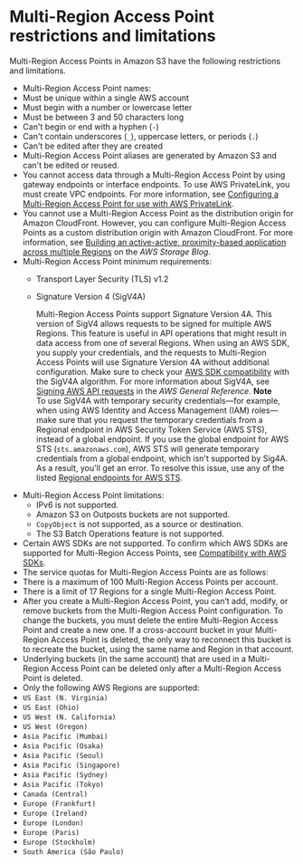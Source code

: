 # Multi\-Region Access Point restrictions and limitations<a name="MultiRegionAccessPointRestrictions"></a>

Multi\-Region Access Points in Amazon S3 have the following restrictions and limitations\. 
+  Multi\-Region Access Point names: 
  +  Must be unique within a single AWS account 
  +  Must begin with a number or lowercase letter 
  +  Must be between 3 and 50 characters long 
  +  Can't begin or end with a hyphen \(`-`\) 
  +  Can't contain underscores \(`_`\), uppercase letters, or periods \(`.`\) 
  +  Can't be edited after they are created 
+  Multi\-Region Access Point aliases are generated by Amazon S3 and can't be edited or reused\. 
+ You cannot access data through a Multi\-Region Access Point by using gateway endpoints or interface endpoints\. To use AWS PrivateLink, you must create VPC endpoints\. For more information, see [Configuring a Multi\-Region Access Point for use with AWS PrivateLink](MultiRegionAccessPointsPrivateLink.md)\. 
+ You cannot use a Multi\-Region Access Point as the distribution origin for Amazon CloudFront\. However, you can configure Multi\-Region Access Points as a custom distribution origin with Amazon CloudFront\. For more information, see [ Building an active\-active, proximity\-based application across multiple Regions](https://aws.amazon.com/blogs/storage/building-an-active-active-latency-based-application-across-multiple-regions/) on the *AWS Storage Blog*\. 
+ Multi\-Region Access Point minimum requirements: 
  + Transport Layer Security \(TLS\) v1\.2
  + Signature Version 4 \(SigV4A\)

    Multi\-Region Access Points support Signature Version 4A\. This version of SigV4 allows requests to be signed for multiple AWS Regions\. This feature is useful in API operations that might result in data access from one of several Regions\. When using an AWS SDK, you supply your credentials, and the requests to Multi\-Region Access Points will use Signature Version 4A without additional configuration\. Make sure to check your [AWS SDK compatibility](https://docs.aws.amazon.com/sdkref/latest/guide/feature-s3-mrap.html) with the SigV4A algorithm\. For more information about SigV4A, see [Signing AWS API requests](https://docs.aws.amazon.com/general/latest/gr/signing_aws_api_requests.html) in the *AWS General Reference*\.
**Note**  
To use SigV4A with temporary security credentials—for example, when using AWS Identity and Access Management \(IAM\) roles—make sure that you request the temporary credentials from a Regional endpoint in AWS Security Token Service \(AWS STS\), instead of a global endpoint\. If you use the global endpoint for AWS STS \(`sts.amazonaws.com`\), AWS STS will generate temporary credentials from a global endpoint, which isn't supported by Sig4A\. As a result, you'll get an error\. To resolve this issue, use any of the listed [Regional endpoints for AWS STS](https://docs.aws.amazon.com/IAM/latest/UserGuide/id_credentials_temp_enable-regions.html#id_credentials_region-endpoints)\.
+ Multi\-Region Access Point limitations: 
  +  IPv6 is not supported\. 
  +  Amazon S3 on Outposts buckets are not supported\. 
  +  `CopyObject` is not supported, as a source or destination\. 
  + The S3 Batch Operations feature is not supported\.
+ Certain AWS SDKs are not supported\. To confirm which AWS SDKs are supported for Multi\-Region Access Points, see [Compatibility with AWS SDKs](https://docs.aws.amazon.com/sdkref/latest/guide/feature-s3-mrap.html#s3-mrap-sdk-compat)\.
+  The service quotas for Multi\-Region Access Points are as follows: 
  + There is a maximum of 100 Multi\-Region Access Points per account\. 
  + There is a limit of 17 Regions for a single Multi\-Region Access Point\.
+ After you create a Multi\-Region Access Point, you can’t add, modify, or remove buckets from the Multi\-Region Access Point configuration\. To change the buckets, you must delete the entire Multi\-Region Access Point and create a new one\. If a cross\-account bucket in your Multi\-Region Access Point is deleted, the only way to reconnect this bucket is to recreate the bucket, using the same name and Region in that account\.
+ Underlying buckets \(in the same account\) that are used in a Multi\-Region Access Point can be deleted only after a Multi\-Region Access Point is deleted\.
+  Only the following AWS Regions are supported:
  + `US East (N. Virginia)`
  + `US East (Ohio)`
  + `US West (N. California)`
  + `US West (Oregon)`
  + `Asia Pacific (Mumbai)`
  + `Asia Pacific (Osaka)`
  + `Asia Pacific (Seoul)`
  + `Asia Pacific (Singapore)`
  + `Asia Pacific (Sydney)`
  + `Asia Pacific (Tokyo)`
  + `Canada (Central)`
  + `Europe (Frankfurt)`
  + `Europe (Ireland)`
  + `Europe (London)`
  + `Europe (Paris)`
  + `Europe (Stockholm)`
  + `South America (São Paulo)`